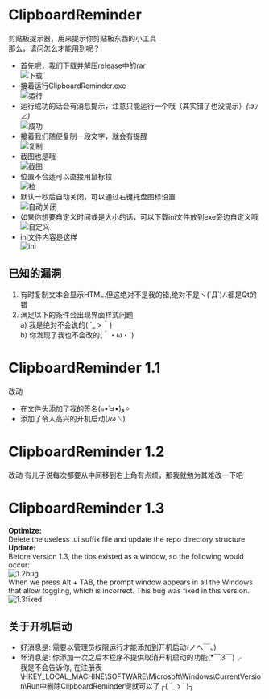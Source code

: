 # ClipboardReminder
剪贴板提示器，用来提示你剪贴板东西的小工具<br>
那么，请问怎么才能用到呢？<br>
* 首先呢，我们下载并解压release中的rar<br>
![下载](https://raw.githubusercontent.com/HowsonLiu/ReadmeImage/master/ClipboardReminder/1.png)<br>
* 接着运行ClipboardReminder.exe<br>
![运行](https://raw.githubusercontent.com/HowsonLiu/ReadmeImage/master/ClipboardReminder/2.png)<br>
* 运行成功的话会有消息提示，注意只能运行一个哦（其实错了也没提示）_(:з」∠)_<br>
![成功](https://raw.githubusercontent.com/HowsonLiu/ReadmeImage/master/ClipboardReminder/3.png)<br>
* 接着我们随便复制一段文字，就会有提醒<br>
![复制](https://raw.githubusercontent.com/HowsonLiu/ReadmeImage/master/ClipboardReminder/4.png)<br>
* 截图也是哦<br>
![截图](https://raw.githubusercontent.com/HowsonLiu/ReadmeImage/master/ClipboardReminder/5.png)<br>
* 位置不合适可以直接用鼠标拉<br>
![拉](https://raw.githubusercontent.com/HowsonLiu/ReadmeImage/master/ClipboardReminder/6.png)<br>
* 默认一秒后自动关闭，可以通过右键托盘图标设置<br>
![自动关闭](https://raw.githubusercontent.com/HowsonLiu/ReadmeImage/master/ClipboardReminder/7.png)<br>
* 如果你想要自定义时间或是大小的话，可以下载ini文件放到exe旁边自定义哦<br>
![自定义](https://raw.githubusercontent.com/HowsonLiu/ReadmeImage/master/ClipboardReminder/8.png)<br>
* ini文件内容是这样<br>
![ini](https://raw.githubusercontent.com/HowsonLiu/ReadmeImage/master/ClipboardReminder/9.png)<br>

## 已知的漏洞
1. 有时复制文本会显示HTML.但这绝对不是我的错,绝对不是ヽ(`Д´)ﾉ.都是Qt的错<br>
2. 满足以下的条件会出现界面样式问题<br>
    a) 我是绝对不会说的( ´_ゝ｀)<br>
    b) 你发现了我也不会改的(｀・ω・´)<br>
# ClipboardReminder 1.1
改动  
* 在文件头添加了我的签名(๑•̀ㅂ•́)و✧
* 添加了令人高兴的开机启动(*/ω＼*)
# ClipboardReminder 1.2
改动
有儿子说每次都要从中间移到右上角有点烦，那我就勉为其难改一下吧
# ClipboardReminder 1.3   
**Optimize:**<br>
Delete the useless .ui suffix file and update the repo directory structure<br>
**Update:**<br>
Before version 1.3, the tips existed as a window, so the following would occur:<br>
![1.2bug](https://raw.githubusercontent.com/HowsonLiu/ReadmeImage/master/ClipboardReminder/Version1.2bug.PNG)<br>
When we press Alt + TAB, the prompt window appears in all the Windows that allow toggling, which is incorrect.
This bug was fixed in this version.
![1.3fixed](https://raw.githubusercontent.com/HowsonLiu/ReadmeImage/master/ClipboardReminder/Version1.3fixed.PNG)
## 关于开机启动
* 好消息是: 需要以管理员权限运行才能添加到开机启动(ノへ￣、)
* 坏消息是: 你添加一次之后本程序不提供取消开机启动的功能(*￣3￣)╭  
我是不会告诉你, 在注册表\HKEY_LOCAL_MACHINE\SOFTWARE\Microsoft\Windows\CurrentVersion\Run中删除ClipboardReminder键就可以了┌( ´_ゝ` )┐
